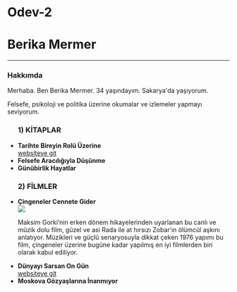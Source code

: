# Odev-2
<h1>Berika Mermer</h1>
<hr>
<!--Hakkımda biraz kişisel bilgi-->
<h3>Hakkımda</h3>
<p>Merhaba. Ben Berika Mermer. 34 yaşındayım. Sakarya'da yaşıyorum.</p>
<p>Felsefe, psikoloji ve politika üzerine okumalar ve izlemeler yapmayı seviyorum.</p>
<!--Sevdiğim bazı kitaplar-->
<ol>
<h3>1) KİTAPLAR</h3>
</ol>
<ul>
    <li><b>Tarihte Bireyin Rolü Üzerine</b></li>
    <a href="https://www.goodreads.com/tr/book/show/43459872-tarihte-bireyin-rol-zerine"
    target="blank">websiteye git</a>
    <li><b>Felsefe Aracılığıyla Düşünme</b></li>
    <li><b>Günübirlik Hayatlar</b></li>
</ul>
<!--Sevdiğim bazı filmler-->
<ol>
<h3>2) FİLMLER</h3>
</ol>
<ul>
    <li><b>Çingeneler Cennete Gider</b></li>
    <img src="C:\Users\User\Pictures\çingeneler cennete gider.jpg"/>
    <p>Maksim Gorki’nin erken dönem hikayelerinden uyarlanan bu canlı ve müzik dolu film, güzel ve asi Rada ile at hırsızı Zobar’ın ölümcül aşkını anlatıyor.
        Müzikleri ve güçlü senaryosuyla dikkat çeken 1976 yapımı bu film, çingeneler üzerine bugüne kadar yapılmış en iyi filmlerden biri olarak kabul ediliyor.</p>
    <li><b>Dünyayı Sarsan On Gün</b></li>
    <a href="https://www.imdb.com/title/tt1118510/"
    target="blank">websiteye git</a>
    <li><b>Moskova Gözyaşlarına İnanmıyor</b></li>
</ul>
</body>
</html>
